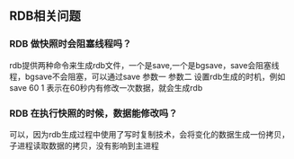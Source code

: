 ## RDB相关问题

 ### RDB 做快照时会阻塞线程吗？

rdb提供两种命令来生成rdb文件，一个是save,一个是bgsave，save会阻塞线程，bgsave不会阻塞，可以通过save 参数一 参数二 设置rdb生成的时机，例如 save 60 1 表示在60秒内有修改一次数据，就会生成rdb



### RDB 在执行快照的时候，数据能修改吗？
可以，因为rdb生成过程中使用了写时复制技术，会将变化的数据生成一份拷贝，子进程读取数据的拷贝，没有影响到主进程